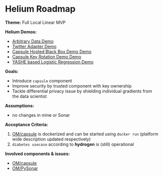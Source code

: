 # Helium Roadmap

**Theme:** Full Local Linear MVP

**Helium Demos:**
* [Arbitrary Data Demo](https://github.com/OpenMined/Docs/roadmaps/helium/arbitrary_data_demo.md)
* [Twitter Adapter Demo](https://github.com/OpenMined/Docs/roadmaps/helium/twitter_adapter_demo.md)
* [Capsule Hosted Black Box Demo Demo](https://github.com/OpenMined/Docs/roadmaps/helium/hosted_capsule_demo.md)
* [Capsule Key Rotation Demo Demo](https://github.com/OpenMined/Docs/roadmaps/helium/key_rotation_capsule_demo.md)
* [YASHE based Logistic Regression Demo](https://github.com/OpenMined/Docs/roadmaps/helium/YASHE_logistic_demo.md)


**Goals:**
* Introduce `capsule` component
* Improve security by trusted component with key ownership
* Tackle differential privacy issue by shielding individual gradients from the data scientist

**Assumptions:**
* no changes in mine or Sonar

**Acceptance Criteria:**
1. [OM/capsule](https://github.com/OpenMined/Capsule) is dockerized and can be started using `docker run` (platform wide description updated respectively)
1. `diabetes usecase` according to **hydrogen** is (still) operational

**Involved components & issues:**
* [OM/capsule](https://github.com/OpenMined/capsule/issues?q=is%3Aissue+milestone%3AHelium)
* [OM/PySonar](https://github.com/OpenMined/PySonar/issues?utf8=%E2%9C%93&q=is%3Aissue%20milestone%3AHelium)
